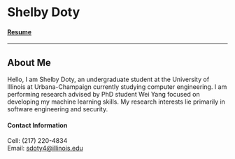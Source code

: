 # Shelby Doty

#### [Resume](Other_Pages/Resume.md) 

---
## About Me
  Hello, I am Shelby Doty, an undergraduate student at the University of Illinois at Urbana-Champaign currently studying computer engineering. I am performing research advised by PhD student Wei Yang focused on developing my machine learning skills. My research interests lie primarily in software engineering and security.
  
  
  #### Contact Information
  Cell: (217) 220-4834  
  Email: sdoty4@illinois.edu
